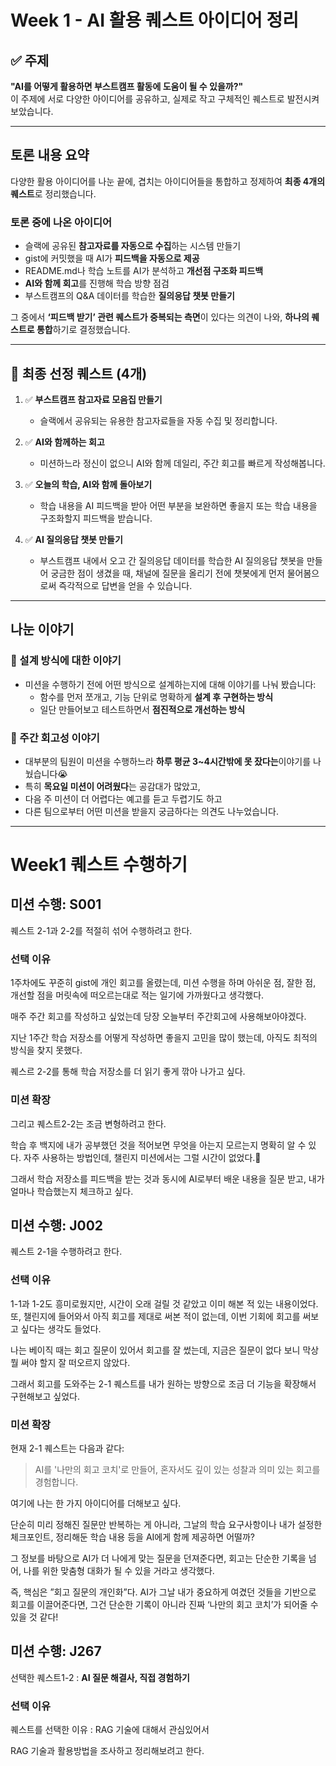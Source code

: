 # Week 1 - AI 활용 퀘스트 아이디어 정리

## ✅ 주제

**"AI를 어떻게 활용하면 부스트캠프 활동에 도움이 될 수 있을까?"**  
이 주제에 서로 다양한 아이디어를 공유하고, 실제로 작고 구체적인 퀘스트로 발전시켜 보았습니다.

---

## 토론 내용 요약

다양한 활용 아이디어를 나눈 끝에, 겹치는 아이디어들을 통합하고 정제하여 **최종 4개의 퀘스트**로 정리했습니다.

### 토론 중에 나온 아이디어
- 슬랙에 공유된 **참고자료를 자동으로 수집**하는 시스템 만들기
- gist에 커밋했을 때 AI가 **피드백을 자동으로 제공**
- README.md나 학습 노트를 AI가 분석하고 **개선점 구조화 피드백**
- **AI와 함께 회고**를 진행해 학습 방향 점검
- 부스트캠프의 Q&A 데이터를 학습한 **질의응답 챗봇 만들기**

그 중에서 **‘피드백 받기’ 관련 퀘스트가 중복되는 측면**이 있다는 의견이 나와,
**하나의 퀘스트로 통합**하기로 결정했습니다.

---

## 🎯 최종 선정 퀘스트 (4개)

1. ✅ **부스트캠프 참고자료 모음집 만들기**  
   - 슬랙에서 공유되는 유용한 참고자료들을 자동 수집 및 정리합니다.

2. ✅ **AI와 함께하는 회고**  
   - 미션하느라 정신이 없으니 AI와 함께 데일리, 주간 회고를 빠르게 작성해봅니다.

3. ✅ **오늘의 학습, AI와 함께 돌아보기**  
   - 학습 내용을 AI 피드백을 받아 어떤 부분을 보완하면 좋을지 또는 학습 내용을 구조화할지 피드백을 받습니다.

4. ✅ **AI 질의응답 챗봇 만들기**  
   - 부스트캠프 내에서 오고 간 질의응답 데이터를 학습한 AI 질의응답 챗봇을 만들어 궁금한 점이 생겼을 때, 채널에 질문을 올리기 전에 챗봇에게 먼저 물어봄으로써 즉각적으로 답변을 얻을 수 있습니다.

---

## 나눈 이야기

### 📌 설계 방식에 대한 이야기

- 미션을 수행하기 전에 어떤 방식으로 설계하는지에 대해 이야기를 나눠 봤습니다:
  - 함수를 먼저 쪼개고, 기능 단위로 명확하게 **설계 후 구현하는 방식**
  - 일단 만들어보고 테스트하면서 **점진적으로 개선하는 방식**

### 📌 주간 회고성 이야기

- 대부분의 팀원이 미션을 수행하느라 **하루 평균 3~4시간밖에 못 잤다는**이야기를 나눴습니다😭
- 특히 **목요일 미션이 어려웠다**는 공감대가 많았고,
- 다음 주 미션이 더 어렵다는 예고를 듣고 두렵기도 하고
- 다른 팀으로부터 어떤 미션을 받을지 궁금하다는 의견도 나누었습니다.

---

# Week1 퀘스트 수행하기

## 미션 수행: S001

퀘스트 2-1과 2-2를 적절히 섞어 수행하려고 한다.

### **선택 이유**

1주차에도 꾸준히 gist에 개인 회고를 올렸는데, 미션 수행을 하며 아쉬운 점, 잘한 점, 개선할 점을 머릿속에 떠오르는대로 적는 일기에 가까웠다고 생각했다.

매주 주간 회고를 작성하고 싶었는데 당장 오늘부터 주간회고에 사용해보아야겠다.

지난 1주간 학습 저장소를 어떻게 작성하면 좋을지 고민을 많이 했는데, 아직도 최적의 방식을 찾지 못했다.

퀘스르 2-2를 통해 학습 저장소를 더 읽기 좋게 깎아 나가고 싶다.

### 미션 확장

그리고 퀘스트2-2는 조금 변형하려고 한다.

학습 후 백지에 내가 공부했던 것을 적어보면 무엇을 아는지 모르는지 명확히 알 수 있다. 자주 사용하는 방법인데, 챌린지 미션에서는 그럴 시간이 없었다.🫠

그래서 학습 저장소를 피드백을 받는 것과 동시에 AI로부터 배운 내용을 질문 받고, 내가 얼마나 학습했는지 체크하고 싶다.

## 미션 수행: J002

퀘스트 2-1을 수행하려고 한다.

### **선택 이유**

1-1과 1-2도 흥미로웠지만, 시간이 오래 걸릴 것 같았고 이미 해본 적 있는 내용이었다. 또, 챌린지에 들어와서 아직 회고를 제대로 써본 적이 없는데, 이번 기회에 회고를 써보고 싶다는 생각도 들었다.

나는 베이직 때는 회고 질문이 있어서 회고를 잘 썼는데, 지금은 질문이 없다 보니 막상 뭘 써야 할지 잘 떠오르지 않았다.

그래서 회고를 도와주는 2-1 퀘스트를 내가 원하는 방향으로 조금 더 기능을 확장해서 구현해보고 싶었다.

### 미션 확장

현재 2-1 퀘스트는 다음과 같다:

> AI를 '나만의 회고 코치'로 만들어, 혼자서도 깊이 있는 성찰과 의미 있는 회고를 경험합니다.
> 

여기에 나는 한 가지 아이디어를 더해보고 싶다. 

단순히 미리 정해진 질문만 반복하는 게 아니라, 그날의 학습 요구사항이나 내가 설정한 체크포인트, 정리해둔 학습 내용 등을 AI에게 함께 제공하면 어떨까?

그 정보를 바탕으로 AI가 더 나에게 맞는 질문을 던져준다면, 회고는 단순한 기록을 넘어, 나를 위한 맞춤형 대화가 될 수 있을 거라고 생각했다.

즉, 핵심은 ”회고 질문의 개인화”다. AI가 그날 내가 중요하게 여겼던 것들을 기반으로 회고를 이끌어준다면, 그건 단순한 기록이 아니라 진짜 ‘나만의 회고 코치’가 되어줄 수 있을 것 같다!

## 미션 수행: J267

선택한 퀘스트1-2 : **AI 질문 해결사, 직접 경험하기**

### 선택 이유

퀘스트를 선택한 이유 : RAG 기술에 대해서 관심있어서

RAG 기술과 활용방법을 조사하고 정리해보려고 한다.
